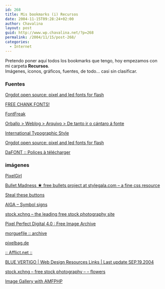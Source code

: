 ```yaml
---
id: 268
title: Mis bookmarks (i) Recursos
date: 2004-11-15T09:28:24+02:00
author: Chavalina
layout: post
guid: http://www.wp.chavalina.net/?p=268
permalink: /2004/11/15/post-268/
categories:
  - Internet
---
```

Pretendo poner aquí todos los bookmarks que tengo, hoy empezamos con mi carpeta **Recursos**.  
Imágenes, iconos, gráficos, fuentes, de todo… casi sin clasificar.

### Fuentes </p> 

[Orgdot open source: pixel and led fonts for flash](http://www.orgdot.com/aliasfonts/) 

[FREE CHANK FONTS!](http://www.chank.com/freefonts.php) 

[FontFreak](http://www.fontfreak.com/index2.htm) 

[Orballo > Weblog > Arquivo > De tanto ir o cántaro á fonte](http://orballo.f2o.org/weblog/arquivo/000049.html) 

[International Typographic Style](http://webpages.marshall.edu/%7Ebruggemann1/international_typographic_style1.htm) 

[Orgdot open source: pixel and led fonts for flash](http://www.orgdot.com/aliasfonts/) 

[DaFONT :: Polices &agrave; télécharger](http://www.dafont.com/) 

### imágenes

[PixelGirl](http://www.pixelgirlpresents.com/icons.php?page=2&cat=pc) 

[Bullet Madness &#9733; free bullets project at stylegala.com &#8211; a fine css resource](http://www.stylegala.com/archive/bulletmadness/) 

[Steal these buttons](http://www.gtmcknight.com/buttons/blogware.php) 

[AIGA &#8211; Symbol signs](http://www.aiga.org/content.cfm?ContentID=147) 

[stock.xchng &#8211; the leading free stock photography site](http://www.sxc.hu/) 

[Pixel Perfect Digital 4.0 : Free Image Archive](http://www.pixelperfectdigital.com/) 

[morguefile :: archive](http://www.morguefile.com/archive/index.php) 

[pixelbag.de](http://www.pixelbag.de/) 

[:: Afflict.net ::](http://www.afflict.net/) 

[BLUE VERTIGO | Web Design Resources Links | Last update SEP.19.2004](http://www.bluevertigo.com.ar/bluevertigo.htm) 

[stock.xchng &#8211; free stock photography &#8211; &#8211; flowers](http://sxc.hu/browse.phtml?f=s&c=117&p=5) 

[Image Gallery with AMFPHP](http://www.sephiroth.it/file_detail.php?id=119)